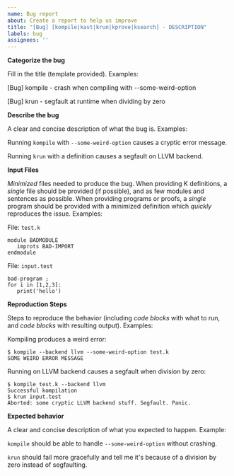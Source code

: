 ```yaml
---
name: Bug report
about: Create a report to help us improve
title: "[Bug] [kompile|kast|krun|kprove|ksearch] - DESCRIPTION"
labels: bug
assignees: ''
---
```


**Categorize the bug**

Fill in the title (template provided).
Examples:

[Bug] kompile - crash when compiling with --some-weird-option

[Bug] krun - segfault at runtime when dividing by zero

**Describe the bug**

A clear and concise description of what the bug is.
Examples:

Running `kompile` with `--some-weird-option` causes a cryptic error message.

Running `krun` with a definition causes a segfault on LLVM backend.

**Input Files**

*Minimized* files needed to produce the bug.
When providing K definitions, a _single_ file should be provided (if possible), and as few modules and sentences as possible.
When providing programs or proofs, a _single_ program should be provided with a minimized definition which _quickly_ reproduces the issue.
Examples:

File: `test.k`

```
module BADMODULE
   improts BAD-IMPORT
endmodule
```

File: `input.test`

```
bad-program ;
for i in [1,2,3]:
   print('hello')
```

**Reproduction Steps**

Steps to reproduce the behavior (including _code blocks_ with what to run, and _code blocks_ with resulting output).
Examples:

Kompiling produces a weird error:

```
$ kompile --backend llvm --some-weird-option test.k
SOME WEIRD ERROR MESSAGE
```

Running on LLVM backend causes a segfault when division by zero:

```
$ kompile test.k --backend llvm
Successful kompilation
$ krun input.test
Aborted: some cryptic LLVM backend stuff. Segfault. Panic.
```

**Expected behavior**

A clear and concise description of what you expected to happen. Example:

`kompile` should be able to handle `--some-weird-option` without crashing.

`krun` should fail more gracefully and tell me it's because of a division by zero instead of segfaulting.
